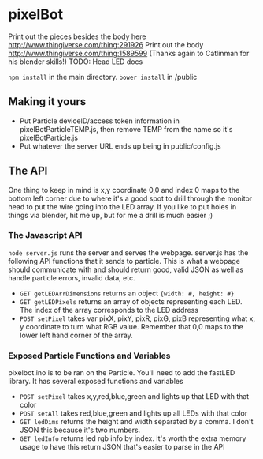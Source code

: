 # pixelBot

Print out the pieces besides the body here http://www.thingiverse.com/thing:291926
Print out the body http://www.thingiverse.com/thing:1589599 (Thanks again to Catlinman for his blender skills!)
TODO: Head LED docs

`npm install` in the main directory. `bower install` in /public

## Making it yours
- Put Particle deviceID/access token information in pixelBotParticleTEMP.js, then remove TEMP from the name so it's pixelBotParticle.js
- Put whatever the server URL ends up being in public/config.js

## The API
One thing to keep in mind is x,y coordinate 0,0 and index 0 maps to the bottom left corner due to where it's a good spot to drill through the monitor head to put the wire going into the LED array. If you like to put holes in things via blender, hit me up, but for me a drill is much easier ;) 

### The Javascript API
`node server.js` runs the server and serves the webpage. server.js has the following API functions that it sends to particle. This is what a webpage should communicate with and should return good, valid JSON as well as handle particle errors, invalid data, etc.  
- `GET getLEDArrDimensions` returns an object `{width: #, height: #}`
- `GET getLEDPixels` returns an array of objects representing each LED. The index of the array corresponds to the LED address
- `POST setPixel` takes var pixX, pixY, pixR, pixG, pixB representing what x, y coordinate to turn what RGB value. Remember that 0,0 maps to the lower left hand corner of the array.

### Exposed Particle Functions and Variables
pixelbot.ino is to be ran on the Particle. You'll need to add the fastLED library.
It has several exposed functions and variables
- `POST setPixel` takes x,y,red,blue,green and lights up that LED with that color
- `POST setAll` takes red,blue,green and lights up all LEDs with that color
- `GET ledDims` returns the height and width separated by a comma. I don't JSON this because it's two numbers.
- `GET ledInfo` returns led rgb info by index. It's worth the extra memory usage to have this return JSON that's easier to parse in the API